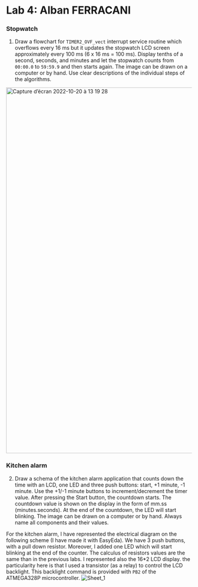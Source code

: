 # Lab 4: Alban FERRACANI

### Stopwatch

1. Draw a flowchart for `TIMER2_OVF_vect` interrupt service routine which overflows every 16&nbsp;ms but it updates the stopwatch LCD screen approximately every 100&nbsp;ms (6 x 16&nbsp;ms = 100&nbsp;ms). Display tenths of a second, seconds, and minutes and let the stopwatch counts from `00:00.0` to `59:59.9` and then starts again. The image can be drawn on a computer or by hand. Use clear descriptions of the individual steps of the algorithms.

<img width="990" alt="Capture d’écran 2022-10-20 à 13 19 28" src="https://user-images.githubusercontent.com/114081879/196935094-d1674b5a-b7b2-4a29-9f18-92054effb171.png">


### Kitchen alarm

2. Draw a schema of the kitchen alarm application that counts down the time with an LCD, one LED and three push buttons: start, +1 minute, -1 minute. Use the +1/-1 minute buttons to increment/decrement the timer value. After pressing the Start button, the countdown starts. The countdown value is shown on the display in the form of mm.ss (minutes.seconds). At the end of the countdown, the LED will start blinking. The image can be drawn on a computer or by hand. Always name all components and their values.

For the kitchen alarm, I have represented the electrical diagram on the following scheme (I have made it with EasyEda). We have 3 push buttons, with a pull down resistor. Moreover, I added one LED which will start blinking at the end of the counter. The calculus of resistors values are the same than in the previous labs. I represented also the 16*2 LCD display. the particularity here is that I used a transistor (as a relay) to control the LCD backlight. This backlight command is provided with `PB2` of the ATMEGA328P microcontroller. 
  ![Sheet_1](https://user-images.githubusercontent.com/114081879/196925510-eedbc530-bb83-4efd-9dfc-e487e89c82b2.svg)
